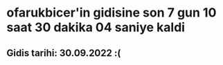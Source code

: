 # ofarukbicer'in gidisine son 7 gun 10 saat 30 dakika 04 saniye kaldi

## Gidis tarihi: 30.09.2022 :(